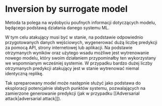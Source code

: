 # Inversion by surrogate model
Metoda ta polega na wydobyciu poufnych informacji dotyczących modelu, będącego podstawą działania danego systemu ML. 

W tym celu atakujący musi być w stanie, na podstawie odpowiednio przygotowanych danych wejściowych, wygenerować dużą liczbę predykcji za pomocą API, strony internetowej lub aplikacji. Na podstawie otrzymanych wyników oraz użytego wsadu możliwe jest wytrenowanie nowego modelu, który swoim działaniem przypominałby ten wykorzystany we wspomnianym wcześniej systemie. W przypadku bardzo dużej liczby otrzymanych predykcji atakujący jest w stanie wytrenować niemal identyczną replikę. 

Tak spreparowany model może następnie służyć jako podstawa do eksploracji potencjalnie słabych punktów systemu, pozwalających na zamierzone generowanie predykcji (jak w przypadku [[Adversarial attack|adversarial attack]]).